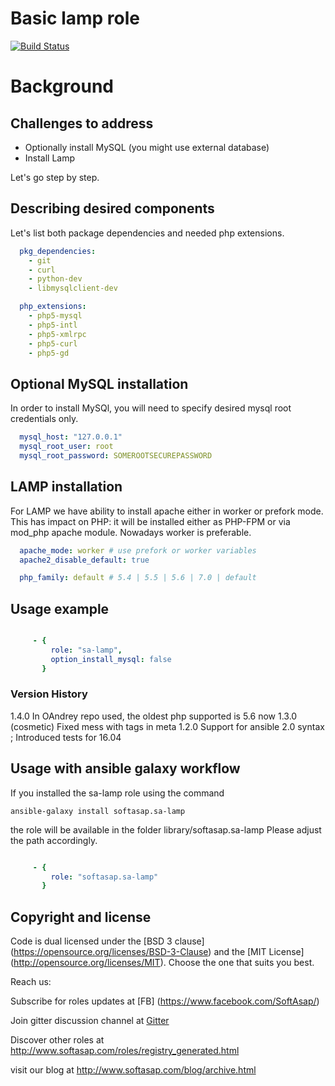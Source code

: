 # Basic lamp role

[![Build Status](https://travis-ci.org/softasap/sa-lamp.svg?branch=master)](https://travis-ci.org/softasap/sa-lamp)


# Background


## Challenges to address
  * Optionally install MySQL (you might use external database)
  * Install Lamp  

Let's go step by step.



## Describing desired components

Let's list both package dependencies and needed php extensions.
```YAML
  pkg_dependencies:
    - git
    - curl
    - python-dev
    - libmysqlclient-dev

  php_extensions:
    - php5-mysql
    - php5-intl
    - php5-xmlrpc
    - php5-curl
    - php5-gd
```


## Optional MySQL installation

In order to install MySQl, you will need to specify desired mysql root credentials only.
```YAML
  mysql_host: "127.0.0.1"
  mysql_root_user: root
  mysql_root_password: SOMEROOTSECUREPASSWORD
```


## LAMP installation
For LAMP we have ability to install apache either in worker or prefork mode.
This has impact on PHP: it will be installed either as PHP-FPM or via mod_php apache module.
Nowadays worker is preferable.
```YAML
  apache_mode: worker # use prefork or worker variables
  apache2_disable_default: true

  php_family: default # 5.4 | 5.5 | 5.6 | 7.0 | default
```



## Usage example

```YAML

     - {
         role: "sa-lamp",
         option_install_mysql: false
       }


```


### Version History

1.4.0  In OAndrey repo used, the oldest php supported is 5.6 now
1.3.0  (cosmetic) Fixed mess with tags in meta
1.2.0  Support for ansible 2.0 syntax ; Introduced tests for 16.04


Usage with ansible galaxy workflow
----------------------------------

If you installed the sa-lamp role using the command


`
   ansible-galaxy install softasap.sa-lamp
`

the role will be available in the folder library/softasap.sa-lamp
Please adjust the path accordingly.

```YAML

     - {
         role: "softasap.sa-lamp"
       }

```


Copyright and license
---------------------

Code is dual licensed under the [BSD 3 clause] (https://opensource.org/licenses/BSD-3-Clause) and the [MIT License] (http://opensource.org/licenses/MIT). Choose the one that suits you best.

Reach us:

Subscribe for roles updates at [FB] (https://www.facebook.com/SoftAsap/)

Join gitter discussion channel at [Gitter](https://gitter.im/softasap)

Discover other roles at  http://www.softasap.com/roles/registry_generated.html

visit our blog at http://www.softasap.com/blog/archive.html
